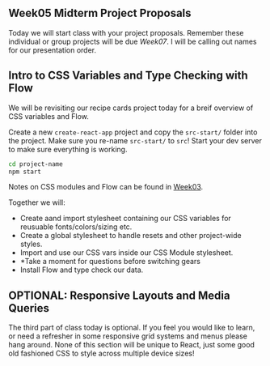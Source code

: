 ## Week05 Midterm Project Proposals

Today we will start class with your project proposals. Remember these individual or group projects will be due _Week07_. I will be calling out names for our presentation order.

## Intro to CSS Variables and Type Checking with Flow

We will be revisiting our recipe cards project today for a breif overview of CSS variables and Flow.

Create a new `create-react-app` project and copy the `src-start/` folder into the project. Make sure you re-name `src-start/` to `src`! Start your dev server to make sure everything is working.

```bash
cd project-name
npm start
```

Notes on CSS modules and Flow can be found in [Week03](https://github.com/Kadee80/DynamicWeb23/tree/master/Week03#hello-typchecking-flow-eddition).

Together we will:

- Create aand import stylesheet containing our CSS variables for reusuable fonts/colors/sizing etc.
- Create a global stylesheet to handle resets and other project-wide styles.
- Import and use our CSS vars inside our CSS Module stylesheet.
- \*Take a moment for questions before switching gears
- Install Flow and type check our data.

## OPTIONAL: Responsive Layouts and Media Queries

The third part of class today is optional. If you feel you would like to learn, or need a refresher in some responsive grid systems and menus please hang around. None of this section will be unique to React, just some good old fashioned CSS to style across multiple device sizes!
